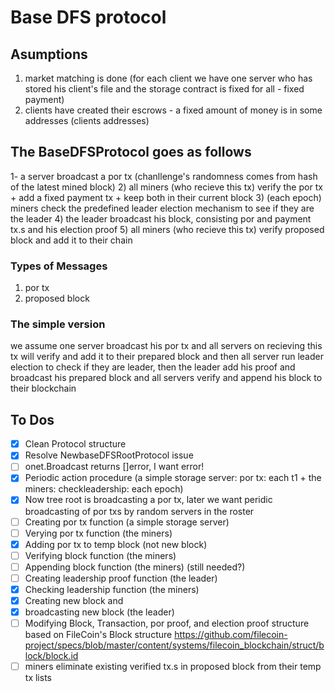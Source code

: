 # Base DFS protocol

## Asumptions

1) market matching is done
(for each client we have one server who has stored his client's file
and the storage contract is fixed for all - fixed payment)
2) clients have created their escrows -
a fixed amount of money is in some addresses (clients addresses)

## The BaseDFSProtocol goes as follows

1- a server broadcast a por tx
(chanllenge's randomness comes from hash of the latest mined block)
2) all miners (who recieve this tx) verify the por tx + add a fixed payment tx +
  keep both in their current block
3) (each epoch) miners check the predefined leader election mechanism
   to see if they are the leader
4) the leader broadcast his block, consisting por and payment tx.s
  and his election proof
5) all miners (who recieve this tx) verify proposed block and
  add it to their chain

### Types of Messages

1) por tx
2) proposed block

### The simple version

we assume one server broadcast his por tx and all servers on recieving this tx will verify and add it to their prepared block and then all server run leader election to check if they are leader, then the leader add his proof and broadcast his prepared block and all servers verify and append his block to their blockchain

## To Dos

- [x] Clean Protocol structure
- [x] Resolve NewbaseDFSRootProtocol issue
- [ ] onet.Broadcast returns []error, I want error!
- [x] Periodic action procedure (a simple storage server: por tx: each t1 + the miners: checkleadership: each epoch)
- [x] Now tree root is broadcasting a por tx, later we want peridic broadcasting of por txs by random servers in the roster
- [ ] Creating por tx function (a simple storage server)
- [ ] Verying por tx function (the miners)
- [x] Adding por tx to temp block (not new block)
- [ ] Verifying block function (the miners)
- [ ] Appending block function (the miners) (still needed?)
- [ ] Creating leadership proof function (the leader)
- [x] Checking leadership function (the miners)
- [x] Creating new block and 
- [x] broadcasting new block (the leader)
- [ ] Modifying Block, Transaction, por proof, and election proof structure based on FileCoin's Block structure <https://github.com/filecoin-project/specs/blob/master/content/systems/filecoin_blockchain/struct/block/block.id>
- [ ] miners eliminate existing verified tx.s in proposed block from their temp tx lists
